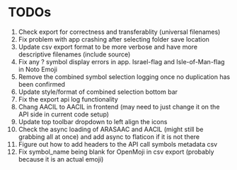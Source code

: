 # TODOs
1. Check export for correctness and transferablity (universal filenames)
1. Fix problem with app crashing after selecting folder save location
1. Update csv export format to be more verbose and have more descriptive filenames (include source)
1. Fix any ? symbol display errors in app. Israel-flag and Isle-of-Man-flag in Noto Emoji
1. Remove the combined symbol selection logging once no duplication has been confirmed
1. Update style/format of combined selection bottom bar
1. Fix the export api log functionality
1. Chang AACIL to AACIL in frontend (may need to just change it on the API side in current code setup)
1. Update top toolbar dropdown to left align the icons
1.  Check the async loading of ARASAAC and AACIL (might still be grabbing all at once) and add async to flaticon if it is not there
1. Figure out how to add headers to the API call symbols metadata csv
1. Fix symbol_name being blank for OpenMoji in csv export (probably because it is an actual emoji)